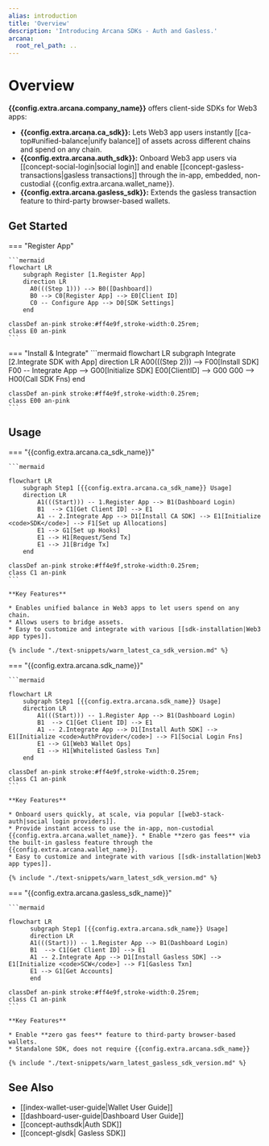 ```yaml
---
alias: introduction
title: 'Overview'
description: 'Introducing Arcana SDKs - Auth and Gasless.'
arcana:
  root_rel_path: ..
---
```


# Overview

**{{config.extra.arcana.company_name}}** offers client-side SDKs for Web3 apps:

* **{{config.extra.arcana.ca_sdk}}:** Lets Web3 app users instantly [[ca-top#unified-balance|unify balance]] of assets across different chains and spend on any chain.
* **{{config.extra.arcana.auth_sdk}}:**  Onboard Web3 app users via [[concept-social-login|social login]] and enable [[concept-gasless-transactions|gasless transactions]] through the in-app, embedded, non-custodial {{config.extra.arcana.wallet_name}}.
* **{{config.extra.arcana.gasless_sdk}}:**  Extends the gasless transaction feature to third-party browser-based wallets.

## Get Started

=== "Register App"

    ```mermaid
    flowchart LR
        subgraph Register [1.Register App]
        direction LR
          A0(((Step 1))) --> B0([Dashboard])
          B0 --> C0[Register App] --> E0[Client ID] 
          C0 -- Configure App --> D0[SDK Settings]   
        end

    classDef an-pink stroke:#ff4e9f,stroke-width:0.25rem;
    class E0 an-pink
    ```

=== "Install & Integrate"
    ```mermaid
    flowchart LR
        subgraph Integrate [2.Integrate SDK with App]
        direction LR
          A00(((Step 2))) --> F00[Install SDK]
          F00 -- Integrate App --> G00[Initialize SDK]
          E00[ClientID] --> G00
          G00 --> H00(Call SDK Fns)
        end

    classDef an-pink stroke:#ff4e9f,stroke-width:0.25rem;
    class E00 an-pink
    ```

## Usage

=== "{{config.extra.arcana.ca_sdk_name}}"

    ```mermaid

    flowchart LR 
        subgraph Step1 [{{config.extra.arcana.ca_sdk_name}} Usage]
        direction LR
            A1(((Start))) -- 1.Register App --> B1(Dashboard Login)
            B1  --> C1[Get Client ID] --> E1
            A1 -- 2.Integrate App --> D1[Install CA SDK] --> E1[Initialize <code>SDK</code>] --> F1[Set up Allocations]
            E1 --> G1[Set up Hooks]
            E1 --> H1[Request/Send Tx]
            E1 --> J1[Bridge Tx]
        end

    classDef an-pink stroke:#ff4e9f,stroke-width:0.25rem;
    class C1 an-pink
    ```

    **Key Features**

    * Enables unified balance in Web3 apps to let users spend on any chain.
    * Allows users to bridge assets.
    * Easy to customize and integrate with various [[sdk-installation|Web3 app types]].

    {% include "./text-snippets/warn_latest_ca_sdk_version.md" %}

=== "{{config.extra.arcana.sdk_name}}"

    ```mermaid

    flowchart LR 
        subgraph Step1 [{{config.extra.arcana.sdk_name}} Usage]
        direction LR
            A1(((Start))) -- 1.Register App --> B1(Dashboard Login)
            B1  --> C1[Get Client ID] --> E1
            A1 -- 2.Integrate App --> D1[Install Auth SDK] --> E1[Initialize <code>AuthProvider</code>] --> F1[Social Login Fns]
            E1 --> G1[Web3 Wallet Ops]
            E1 --> H1[Whitelisted Gasless Txn]
        end

    classDef an-pink stroke:#ff4e9f,stroke-width:0.25rem;
    class C1 an-pink
    ```

    **Key Features**

    * Onboard users quickly, at scale, via popular [[web3-stack-auth|social login providers]]. 
    * Provide instant access to use the in-app, non-custodial {{config.extra.arcana.wallet_name}}. * Enable **zero gas fees** via the built-in gasless feature through the {{config.extra.arcana.wallet_name}}.
    * Easy to customize and integrate with various [[sdk-installation|Web3 app types]].

    {% include "./text-snippets/warn_latest_sdk_version.md" %}

=== "{{config.extra.arcana.gasless_sdk_name}}"

    ```mermaid

    flowchart LR
          subgraph Step1 [{{config.extra.arcana.sdk_name}} Usage]
          direction LR
          A1(((Start))) -- 1.Register App --> B1(Dashboard Login)
          B1  --> C1[Get Client ID] --> E1
          A1 -- 2.Integrate App --> D1[Install Gasless SDK] --> E1[Initialize <code>SCW</code>] --> F1[Gasless Txn]
          E1 --> G1[Get Accounts]
          end

    classDef an-pink stroke:#ff4e9f,stroke-width:0.25rem;
    class C1 an-pink
    ```

    **Key Features**

    * Enable **zero gas fees** feature to third-party browser-based wallets.
    * Standalone SDK, does not require {{config.extra.arcana.sdk_name}} 

    {% include "./text-snippets/warn_latest_gasless_sdk_version.md" %}

## See Also

* [[index-wallet-user-guide|Wallet User Guide]]
* [[dashboard-user-guide|Dashboard User Guide]]
* [[concept-authsdk|Auth SDK]]
* [[concept-glsdk| Gasless SDK]]